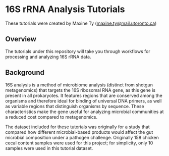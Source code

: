 # 16S rRNA Analysis Tutorials

These tutorials were created by Maxine Ty (maxine.ty@mail.utoronto.ca)

## Overview
The tutorials under this repository will take you through workflows for processing and analyzing 16S rRNA data. 

## Background 

16S analysis is a method of microbiome analysis (distinct from shotgun metagenomics) that targets the 16S ribosomal RNA gene, as this gene is present in all prokaryotes. It features regions that are conserved among the organisms and therefore ideal for binding of universal DNA primers, as well as variable regions that distinguish organisms by sequence. These characteristics make the gene useful for analyzing microbial communities at a reduced cost compared to metagenomics. 

The dataset included for these tutorials was originally for a study that compared how different microbial-based products would affect the gut microbial composition under a pathogen challenge. Originally 158 chicken cecal content samples were used for this project; for simplicity, only 10 samples were used in this tutorial dataset.
